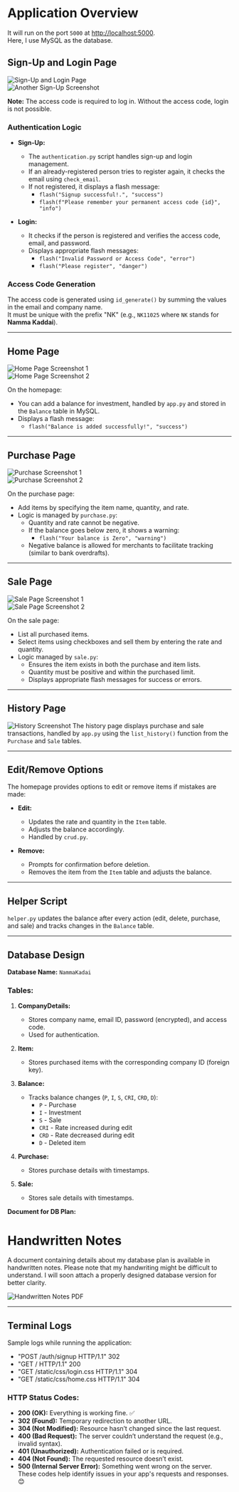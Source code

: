 # Application Overview

It will run on the port `5000` at [http://localhost:5000](http://localhost:5000).  
Here, I use MySQL as the database.

## Sign-Up and Login Page

![Sign-Up and Login Page](https://drive.google.com/uc?id=1vgINmbq0x3dQ3Oa0tSVLllN3JbUF4SZp)  
![Another Sign-Up Screenshot](https://drive.google.com/uc?id=1qj_RogBHb1soFGsuLtgIJSVxYUClLjfO)  

**Note:** The access code is required to log in. Without the access code, login is not possible.

### Authentication Logic
- **Sign-Up:**  
  - The `authentication.py` script handles sign-up and login management.  
  - If an already-registered person tries to register again, it checks the email using `check_email`.  
  - If not registered, it displays a flash message:  
    - `flash("Signup successful!.", "success")`  
    - `flash(f"Please remember your permanent access code {id}", "info")`

- **Login:**  
  - It checks if the person is registered and verifies the access code, email, and password.  
  - Displays appropriate flash messages:  
    - `flash("Invalid Password or Access Code", "error")`  
    - `flash("Please register", "danger")`

### Access Code Generation
The access code is generated using `id_generate()` by summing the values in the email and company name.  
It must be unique with the prefix "NK" (e.g., `NK11025` where `NK` stands for **Namma Kaddai**).

---

## Home Page

![Home Page Screenshot 1](https://drive.google.com/uc?id=1fpmUcBWTzA2MevYVeEm2P6_1K6RfqyKZ)  
![Home Page Screenshot 2](https://drive.google.com/uc?id=1U6eLpxjegc0Ds1UzsocbwO_tSQLcjtdR)

On the homepage:
- You can add a balance for investment, handled by `app.py` and stored in the `Balance` table in MySQL.  
- Displays a flash message:  
  - `flash("Balance is added successfully!", "success")`

---

## Purchase Page

![Purchase Screenshot 1](https://drive.google.com/uc?id=1IIdOmtDeODfF8mM6Y33UWVU3lFF72FyV)  
![Purchase Screenshot 2](https://drive.google.com/uc?id=1Dxe4bSFDKrdgJ0WxlOhc9UDvgswVVFPt)

On the purchase page:
- Add items by specifying the item name, quantity, and rate.  
- Logic is managed by `purchase.py`:  
  - Quantity and rate cannot be negative.  
  - If the balance goes below zero, it shows a warning:  
    - `flash("Your balance is Zero", "warning")`  
  - Negative balance is allowed for merchants to facilitate tracking (similar to bank overdrafts).

---

## Sale Page

![Sale Page Screenshot 1](https://drive.google.com/uc?id=1YDnIiKQhII0O7MksRjJwQ4A-VxTjprME)  
![Sale Page Screenshot 2](https://drive.google.com/uc?id=1JDr9_yavJ8qTzG0FWh9KsW7f4_I-4poe)

On the sale page:
- List all purchased items.  
- Select items using checkboxes and sell them by entering the rate and quantity.  
- Logic managed by `sale.py`:  
  - Ensures the item exists in both the purchase and item lists.  
  - Quantity must be positive and within the purchased limit.  
  - Displays appropriate flash messages for success or errors.

---

## History Page

![History Screenshot](https://drive.google.com/uc?id=1UQWNfpeRPB9hIQFd26hC7JNtutdxSmFl)
The history page displays purchase and sale transactions, handled by `app.py` using the `list_history()` function from the `Purchase` and `Sale` tables.

---

## Edit/Remove Options

The homepage provides options to edit or remove items if mistakes are made:
- **Edit:**  
  - Updates the rate and quantity in the `Item` table.  
  - Adjusts the balance accordingly.  
  - Handled by `crud.py`.

- **Remove:**  
  - Prompts for confirmation before deletion.  
  - Removes the item from the `Item` table and adjusts the balance.

---

## Helper Script

`helper.py` updates the balance after every action (edit, delete, purchase, and sale) and tracks changes in the `Balance` table.

---

## Database Design

**Database Name:** `NammaKadai`

### Tables:
1. **CompanyDetails:**  
   - Stores company name, email ID, password (encrypted), and access code.  
   - Used for authentication.

2. **Item:**  
   - Stores purchased items with the corresponding company ID (foreign key).

3. **Balance:**  
   - Tracks balance changes (`P`, `I`, `S`, `CRI`, `CRD`, `D`):  
     - `P` - Purchase  
     - `I` - Investment  
     - `S` - Sale  
     - `CRI` - Rate increased during edit  
     - `CRD` - Rate decreased during edit  
     - `D` - Deleted item  

4. **Purchase:**  
   - Stores purchase details with timestamps.

5. **Sale:**  
   - Stores sale details with timestamps.

**Document for DB Plan:** 
# Handwritten Notes

A document containing details about my database plan is available in handwritten notes. Please note that my handwriting might be difficult to understand. I will soon attach a properly designed database version for better clarity.

![Handwritten Notes PDF](https://drive.google.com/file/d/1e2NODWadoSpB-w7epCHex0ZmCU4v3YJL/view?usp=drive_link)


---

## Terminal Logs

Sample logs while running the application:
- "POST /auth/signup HTTP/1.1" 302 
- "GET / HTTP/1.1" 200 
- "GET /static/css/login.css HTTP/1.1" 304
- "GET /static/css/home.css HTTP/1.1" 304


### HTTP Status Codes:
- **200 (OK):** Everything is working fine. ✅  
- **302 (Found):** Temporary redirection to another URL.  
- **304 (Not Modified):** Resource hasn’t changed since the last request.  
- **400 (Bad Request):** The server couldn’t understand the request (e.g., invalid syntax).  
- **401 (Unauthorized):** Authentication failed or is required.  
- **404 (Not Found):** The requested resource doesn’t exist.  
- **500 (Internal Server Error):** Something went wrong on the server.  
These codes help identify issues in your app's requests and responses. 😊

  
